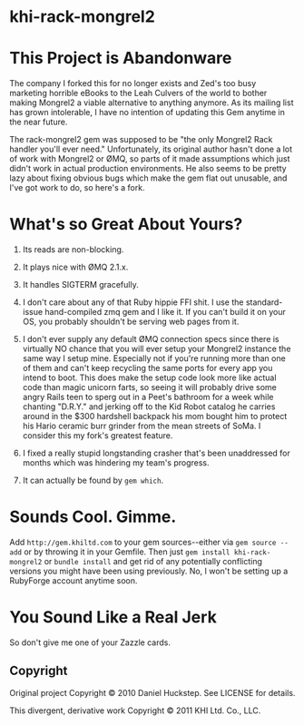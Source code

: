 # khi-rack-mongrel2

# This Project is Abandonware

The company I forked this for no longer exists and Zed's too busy marketing horrible eBooks to the Leah Culvers of the world to bother making Mongrel2 a viable alternative to anything anymore. As its mailing list has grown intolerable, I have no intention of updating this Gem anytime in the near future.

The rack-mongrel2 gem was supposed to be "the only Mongrel2 Rack handler you'll ever need." Unfortunately, its original author hasn't done a lot of work with Mongrel2 or ØMQ, so parts of it made assumptions which just didn't work in actual production environments. He also seems to be pretty lazy about fixing obvious bugs which make the gem flat out unusable, and I've got work to do, so here's a fork.

# What's so Great About Yours?

1. Its reads are non-blocking.

2. It plays nice with ØMQ 2.1.x.

3. It handles SIGTERM gracefully.

4. I don't care about any of that Ruby hippie FFI shit. I use the standard-issue hand-compiled zmq gem and I like it. If you can't build it on your OS, you probably shouldn't be serving web pages from it.

5. I don't ever supply any default ØMQ connection specs since there is virtually NO chance that you will ever setup your Mongrel2 instance the same way I setup mine. Especially not if you're running more than one of them and can't keep recycling the same ports for every app you intend to boot. This does make the setup code look more like actual code than magic unicorn farts, so seeing it will probably drive some angry Rails teen to sperg out in a Peet's bathroom for a week while chanting "D.R.Y." and jerking off to the Kid Robot catalog he carries around in the $300 hardshell backpack his mom bought him to protect his Hario ceramic burr grinder from the mean streets of SoMa. I consider this my fork's greatest feature. 

6. I fixed a really stupid longstanding crasher that's been unaddressed for months which was hindering my team's progress.

7. It can actually be found by `gem which`.

# Sounds Cool. Gimme.

Add `http://gem.khiltd.com` to your gem sources--either via `gem source --add` or by throwing it in your Gemfile. Then just `gem install khi-rack-mongrel2` or `bundle install` and get rid of any potentially conflicting versions you might have been using previously. No, I won't be setting up a RubyForge account anytime soon.

# You Sound Like a Real Jerk

So don't give me one of your Zazzle cards.

## Copyright

Original project Copyright © 2010 Daniel Huckstep. See LICENSE for details.

This divergent, derivative work Copyright © 2011 KHI Ltd. Co., LLC. 
